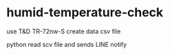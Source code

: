 # humid-temperature-check
use T&D TR-72nw-S create data csv file 

python read scv file and sends LINE notify
